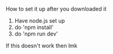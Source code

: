 How to set it up after you downloaded it

1. Have node.js set up
2. do 'npm install'
3. do 'npm run dev'

If this doesn't work then lmk